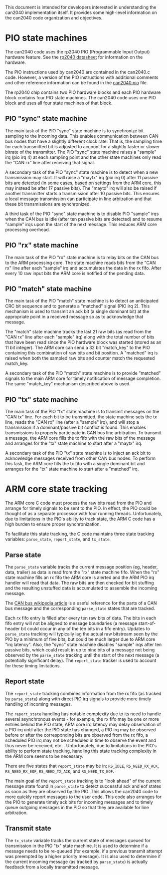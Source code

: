 This document is intended for developers interested in understanding
the can2040 implementation itself.  It provides some high-level
information on the can2040 code organization and objectives.

# PIO state machines

The can2040 code uses the rp2040 PIO (Programmable Input Output)
hardware feature.  See the [rp2040
datasheet](https://www.raspberrypi.com/documentation/microcontrollers/rp2040.html)
for information on the hardware.

The PIO instructions used by can2040 are contained in the can2040.c
code.  However, a version of the PIO instructions with additional
comments and other reference information can be found in the
[can2040.pio](../pio/can2040.pio) file.

The rp2040 chip contains two PIO hardware blocks and each PIO hardware
block contains four PIO state machines.  The can2040 code uses one PIO
block and uses all four state machines of that block.

## PIO "sync" state machine

The main task of the PIO "sync" state machine is to synchronize bit
sampling to the incoming data.  This enables communication between CAN
bus nodes that have a slightly different clock rate.  That is, the
sampling time for each transmitted bit is adjusted to account for a
slightly faster or slower bitrate of the transmitter.  The PIO "sync"
state machine raises a "sample" irq (pio irq 4) at each sampling point
and the other state machines only read the "CAN rx" line after
receiving that signal.

A secondary task of the PIO "sync" state machine is to detect when a
new transmission may start.  It will raise a "maytx" irq (pio irq 0)
after 11 passive bits are detected (in some cases, based on settings
from the ARM core, this may instead be after 17 passive bits).  The
"maytx" irq will also be raised if another transmitter starts a
transmission after 10 passive bits.  This ensures a local message
transmission can participate in line arbitration and that these bit
transmissions are synchronized.

A third task of the PIO "sync" state machine is to disable PIO
"sample" irqs when the CAN bus is idle (after ten passive bits are
detected) and to resume "sample" irqs upon the start of the next
message.  This reduces ARM core processing overhead.

## PIO "rx" state machine

The main task of the PIO "rx" state machine is to relay bits on the
CAN bus to the ARM processing core.  The state machine reads bits from
the "CAN rx" line after each "sample" irq and accumulates the data in
the rx fifo.  After every 10 raw input bits the ARM core is notified
of the pending data.

## PIO "match" state machine

The main task of the PIO "match" state machine is to detect an
anticipated CRC bit sequence and to generate a "matched" signal (PIO
irq 2).  This mechanism is used to transmit an ack bit (a single
dominant bit) at the appropriate point in a received message so as to
acknowledge that message.

The "match" state machine tracks the last 21 raw bits (as read from
the "CAN rx" line after each "sample" irq) along with the total number
of bits that have been read since the PIO hardware block was started
(stored as an 11 bit integer).  The ARM core can send a 32 bit
"match_key" to the PIO containing this combination of raw bits and bit
position.  A "matched" irq is raised when both the sampled raw bits
and counter match the requested match_key.

A secondary task of the PIO "match" state machine is to provide
"matched" signals to the main ARM core for timely notification of
message completion.  The same "match_key" mechanism described above is
used.

## PIO "tx" state machine

The main task of the PIO "tx" state machine is to transmit messages on
the "CAN tx" line.  For each bit to be transmitted, the state machine
sets the tx line, reads the "CAN rx" line (after a "sample" irq), and
will stop a transmission if a dominant/passive bit conflict is found.
This enables transmissions to properly participate in CAN bus line
arbitration.  To transmit a message, the ARM core fills the tx fifo
with the raw bits of the message and arranges for the "tx" state
machine to start after a "maytx" irq.

A secondary task of the PIO "tx" state machine is to inject an ack bit
to acknowledge messages received from other CAN bus nodes.  To perform
this task, the ARM core fills the tx fifo with a single dominant bit
and arranges for the "tx" state machine to start after a "matched"
irq.

# ARM core state tracking

The ARM core C code must process the raw bits read from the PIO and
arrange for timely signals to be sent to the PIO.  In effect, the PIO
could be thought of as a separate processor with four running threads.
Unfortunately, due to limitations in the PIO's ability to track state,
the ARM C code has a high burden to ensure proper synchronization.

To facilitate this state tracking, the C code maintains three state
tracking variables: `parse_state`, `report_state`, and `tx_state`.

## Parse state

The `parse_state` variable tracks the current message position (eg,
header, data, trailer) as data is read from the "rx" state machine
fifo.  When the "rx" state machine fills an rx fifo the ARM core is
alerted and the ARM PIO irq handler will read that data.  The raw bits
are then checked for bit stuffing and the resulting unstuffed data is
accumulated to assemble the incoming message.

The [CAN bus wikipedia article](https://en.wikipedia.org/wiki/CAN_bus)
is a useful reference for the parts of a CAN bus message and the
corresponding `parse_state` states that are tracked.

Each rx fifo entry is filled after every ten raw bits of data.  The
bits in each fifo entry will not be aligned to message boundaries (a
message start-of-header bit could occur in any of the ten bits in a
fifo entry).  Updates to `parse_state` tracking will typically lag the
actual raw bitstream seen by the PIO by a minimum of five bits, but
could be much larger due to ARM core "irq latency".  Also, the "sync"
state machine disables "sample" irqs after ten passive bits, which
could result in up to nine bits of a message not being observed by the
`parse_state` tracking until the start of the next message (a
potentially significant delay).  The `report_state` tracker is used to
account for these timing limitations.

## Report state

The `report_state` tracking combines information from the rx fifo (as
tracked by `parse_state`) along with direct PIO irq signals to provide
more timely handling of incoming messages.

The `report_state` handling has notable complexity due to its need to
handle several asynchronous events - for example, the rx fifo may be
one or more entries behind the PIO state, ARM core irq latency may
delay observation of a PIO irq until after the PIO state has changed,
a PIO irq may be observed before or after the corresponding bits are
observed from the rx fifo, a scheduled PIO irq may not be scheduled in
time to observe the event and thus never be received, etc. .
Unfortunately, due to limitations in the PIO's ability to perform
state tracking, handling this state tracking complexity in the ARM
core seems to be necessary.

There are five states that `report_state` may be in: `RS_IDLE`,
`RS_NEED_RX_ACK`, `RS_NEED_RX_EOF`, `RS_NEED_TX_ACK`, and
`RS_NEED_TX_EOF`.

The main goal of the `report_state` tracking is to "look ahead" of the
current message state found in `parse_state` to detect successful ack
and eof states as soon as they are observed by the PIO.  This allows
the can2040 code to more quickly report messages to the user code.
This code also arranges for the PIO to generate timely ack bits for
incoming messages and to timely queue outgoing messages in the PIO so
that they are available for line arbitration.

## Transmit state

The `tx_state` variable tracks the current state of messages queued
for transmission in the PIO "tx" state machine.  It is used to
determine if a message needs to be re-queued (for example, if a
previous transmit attempt was preempted by a higher priority message).
It is also used to determine if the current incoming message (as
tracked by `parse_state`) is actually feedback from a locally
transmitted message.
